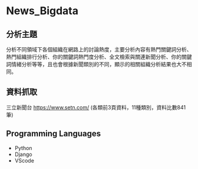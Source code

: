 # News_Bigdata

## 分析主題
分析不同領域下各個組織在網路上的討論熱度，主要分析內容有熱門關鍵詞分析、熱門組織排行分析、你的關鍵詞熱門度分析、全文檢索與關連新聞分析、你的關鍵詞情緒分析等等，且也會根據新聞類別的不同，顯示的相關組織分析結果也大不相同。

## 資料抓取
三立新聞台 https://www.setn.com/ (各類前3頁資料，11種類別，資料比數841筆)

## Programming Languages
 * Python
 * Django
 * VScode
